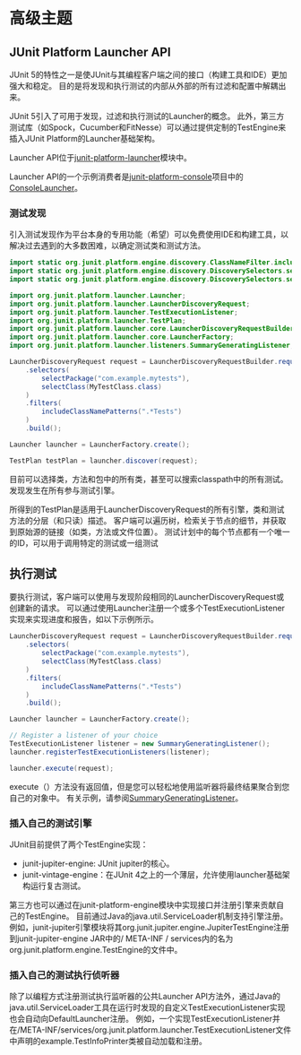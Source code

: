 # 高级主题

## JUnit Platform Launcher API

JUnit 5的特性之一是使JUnit与其编程客户端之间的接口（构建工具和IDE）更加强大和稳定。 目的是将发现和执行测试的内部从外部的所有过滤和配置中解耦出来。

JUnit 5引入了可用于发现，过滤和执行测试的Launcher的概念。 此外，第三方测试库（如Spock，Cucumber和FitNesse）可以通过提供定制的TestEngine来插入JUnit Platform的Launcher基础架构。

Launcher API位于[junit-platform-launcher](http://junit.org/junit5/docs/current/api/org/junit/platform/launcher/package-summary.html)模块中。

Launcher API的一个示例消费者是[junit-platform-console](http://junit.org/junit5/docs/current/api/org/junit/platform/console/package-summary.html)项目中的[ConsoleLauncher](http://junit.org/junit5/docs/current/api/org/junit/platform/console/ConsoleLauncher.html)。

### 测试发现

引入测试发现作为平台本身的专用功能（希望）可以免费使用IDE和构建工具，以解决过去遇到的大多数困难，以确定测试类和测试方法。

```java
import static org.junit.platform.engine.discovery.ClassNameFilter.includeClassNamePatterns;
import static org.junit.platform.engine.discovery.DiscoverySelectors.selectClass;
import static org.junit.platform.engine.discovery.DiscoverySelectors.selectPackage;

import org.junit.platform.launcher.Launcher;
import org.junit.platform.launcher.LauncherDiscoveryRequest;
import org.junit.platform.launcher.TestExecutionListener;
import org.junit.platform.launcher.TestPlan;
import org.junit.platform.launcher.core.LauncherDiscoveryRequestBuilder;
import org.junit.platform.launcher.core.LauncherFactory;
import org.junit.platform.launcher.listeners.SummaryGeneratingListener;
```

```java
LauncherDiscoveryRequest request = LauncherDiscoveryRequestBuilder.request()
    .selectors(
        selectPackage("com.example.mytests"),
        selectClass(MyTestClass.class)
    )
    .filters(
        includeClassNamePatterns(".*Tests")
    )
    .build();

Launcher launcher = LauncherFactory.create();

TestPlan testPlan = launcher.discover(request);
```

目前可以选择类，方法和包中的所有类，甚至可以搜索classpath中的所有测试。 发现发生在所有参与测试引擎。

所得到的TestPlan是适用于LauncherDiscoveryRequest的所有引擎，类和测试方法的分层（和只读）描述。 客户端可以遍历树，检索关于节点的细节，并获取到原始源的链接（如类，方法或文件位置）。 测试计划中的每个节点都有一个唯一的ID，可以用于调用特定的测试或一组测试

## 执行测试

要执行测试，客户端可以使用与发现阶段相同的LauncherDiscoveryRequest或创建新的请求。 可以通过使用Launcher注册一个或多个TestExecutionListener实现来实现进度和报告，如以下示例所示。

```java
LauncherDiscoveryRequest request = LauncherDiscoveryRequestBuilder.request()
    .selectors(
        selectPackage("com.example.mytests"),
        selectClass(MyTestClass.class)
    )
    .filters(
        includeClassNamePatterns(".*Tests")
    )
    .build();

Launcher launcher = LauncherFactory.create();

// Register a listener of your choice
TestExecutionListener listener = new SummaryGeneratingListener();
launcher.registerTestExecutionListeners(listener);

launcher.execute(request);
```

execute（）方法没有返回值，但是您可以轻松地使用监听器将最终结果聚合到您自己的对象中。 有关示例，请参阅[SummaryGeneratingListener](http://junit.org/junit5/docs/current/api/org/junit/platform/launcher/listeners/SummaryGeneratingListener.html)。

### 插入自己的测试引擎

JUnit目前提供了两个TestEngine实现：

- junit-jupiter-engine: JUnit jupiter的核心。
- junit-vintage-engine：在JUnit 4之上的一个薄层，允许使用launcher基础架构运行复古测试。

第三方也可以通过在junit-platform-engine模块中实现接口并注册引擎来贡献自己的TestEngine。 目前通过Java的java.util.ServiceLoader机制支持引擎注册。 例如，junit-jupiter引擎模块将其org.junit.jupiter.engine.JupiterTestEngine注册到junit-jupiter-engine JAR中的/ META-INF / services内的名为org.junit.platform.engine.TestEngine的文件中。

### 插入自己的测试执行侦听器

除了以编程方式注册测试执行监听器的公共Launcher API方法外，通过Java的java.util.ServiceLoader工具在运行时发现的自定义TestExecutionListener实现也会自动向DefaultLauncher注册。 例如，一个实现TestExecutionListener并在/META-INF/services/org.junit.platform.launcher.TestExecutionListener文件中声明的example.TestInfoPrinter类被自动加载和注册。
